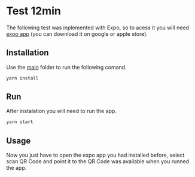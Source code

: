 # Test 12min

The following test was inplemented with Expo, so to acess it you will need [expo app](https://play.google.com/store/apps/details?id=host.exp.exponent&hl=en) (you can download it on google or apple store).

## Installation

Use the [main](https://pip.pypa.io/en/stable/) folder to run the following comand.

```bash
yarn install
```

## Run

After instalation you will need to run the app.

```bash
yarn start
```

## Usage

Now you just have to open the expo app you had installed before, select scan QR Code and point it to the QR Code was available when you runned the app.
